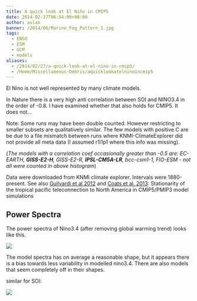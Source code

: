 ```yaml
---
title: A quick look at El Niño in CMIP5
date: 2014-02-27T06:54:00+00:00
author: aslak
banner: /2014/06/Marine_Fog_Pattern_1.jpg
tags:
  - ENSO
  - ESM
  - GCM
  - models
aliases:
  - /2014/02/27/a-quick-look-at-el-nino-in-cmip5/
  - /Home/Miscellaneous-Debris/aquicklookatelninoincmip5
---
```


El Nino is not well represented by many climate models.
<!--more-->  
In Nature there is a very high anti correlation between SOI and NINO3.4 in the order of -0.8. I have examined whether that also holds for CMIP5. It does not...

Note: Some runs may have been double counted. However restricting to smaller subsets are qualitatively similar. The few models with positive C are be due to a file mismatch between runs where KNMI-ClimateExplorer did not provide all meta data (I assumed r1i1p1 where this info was missing).

(_The models with a correlation coef occasionally greater than -0.5 are: EC-EARTH, **GISS-E2-H**, GISS-E2-R, **IPSL-CM5A-LR**, bcc-csm1-1, FIO-ESM - not all were counted in above histogram_)

Data were downloaded from KNMI climate explorer. Intervals were 1880-present. See also [Guilyardi et al 2012](http://www.gfdl.noaa.gov/~atw/yr/2012/guilyardi_etal_2012_clivex.pdf) and [Coats et al. 2013](http://onlinelibrary.wiley.com/doi/10.1002/grl.50938/abstract): Stationarity of the tropical pacific teleconnection to North America in CMIP5/PMIP3 model simulations

## Power Spectra

The power spectra of Nino3.4 (after removing global warming trend) looks like this.

![](/2016/02/cmip5nino34spectrum.png)

The model spectra has on average a reasonable shape, but it appears there is a bias towards less variability in modelled nino3.4. There are also models that seem completely off in their shapes.

similar for SOI:

![](/2016/02/cmip5soispectrum.png)
